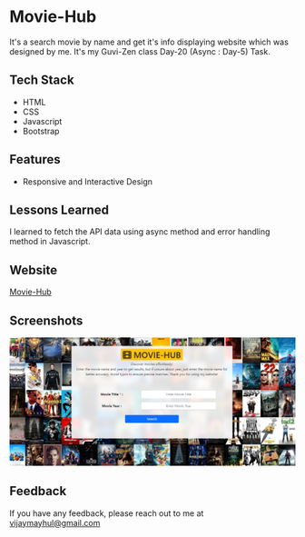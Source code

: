 
# Movie-Hub

It's a search movie by name and get it's info displaying website which was designed by me. It's my Guvi-Zen class Day-20 (Async : Day-5) Task.

## Tech Stack

- HTML
- CSS
- Javascript
- Bootstrap

## Features

- Responsive and Interactive Design

## Lessons Learned

I learned to fetch the API data using async method and error handling method in Javascript.


## Website

[Movie-Hub](https://movie-hub-task.vercel.app/)


## Screenshots

![App Screenshot](./Img/demo.png)


## Feedback

If you have any feedback, please reach out to me at vijaymayhul@gmail.com
